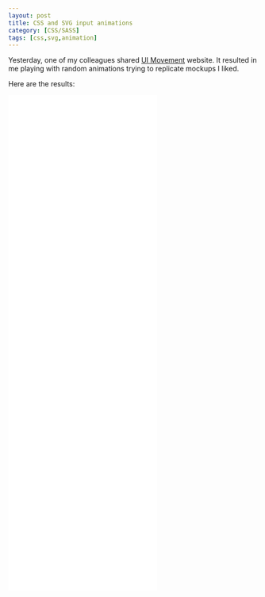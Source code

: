 ```yaml
---
layout: post
title: CSS and SVG input animations
category: [CSS/SASS]
tags: [css,svg,animation]
---
```


Yesterday, one of my colleagues shared [UI Movement](https://uimovement.com/) website. It resulted in me playing with random animations trying to replicate mockups I liked.

Here are the results:

<iframe
height='500px'
scrolling='no'
src='//codepen.io/stanko/embed/preview/KxwLpd/?height=500&theme-id=light&default-tab=result' frameborder='no'
allowtransparency='true'
allowfullscreen='true'>
See the Pen <a href='http://codepen.io/stanko/pen/KxwLpd/'>Kick input, SVG animation</a> by Stanko (<a href='http://codepen.io/stanko'>@stanko</a>) on <a href='http://codepen.io'>CodePen</a>.
</iframe>


<iframe
height='500px'
scrolling='no'
src='//codepen.io/stanko/embed/preview/PdwGEy/?height=500&theme-id=light&default-tab=result' frameborder='no'
allowtransparency='true'
allowfullscreen='true'>
See the Pen <a href='http://codepen.io/stanko/pen/PdwGEy/'>Fancy input, CSS animation</a> by Stanko (<a href='http://codepen.io/stanko'>@stanko</a>) on <a href='http://codepen.io'>CodePen</a>.
</iframe>
